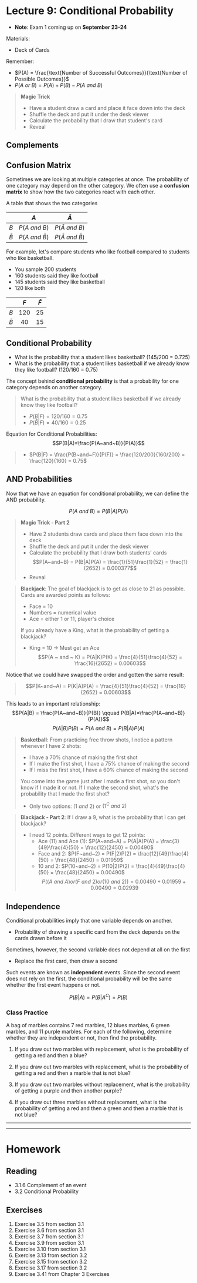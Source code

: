 # Lecture 9: Conditional Probability
* __Note__: Exam 1 coming up on __September 23-24__

Materials:
* Deck of Cards

Remember:
* $P(A) = \frac{\text{Number of Successful Outcomes}}{\text{Number of Possible Outcomes}}$
* $P(A~or~B) = P(A) + P(B) - P(A~and~B)$

> __Magic Trick__
> * Have a student draw a card and place it face down into the deck
> * Shuffle the deck and put it under the desk viewer
> * Calculate the probability that I draw that student's card
> * Reveal

## Complements


## Confusion Matrix
Sometimes we are looking at multiple categories at once. The probability of one category may depend on the other category. We often use a __confusion matrix__ to show how the two categories react with each other.

A table that shows the two categories

|           | $A$                | $\bar{A}$                |
| :-------: | :----------------: | :----------------------: | 
| $B$       | $P(A~and~B)$       | $P(\bar{A}~and~B)$       |
| $\bar{B}$ | $P(A~and~\bar{B})$ | $P(\bar{A}~and~\bar{B})$ |

For example, let's compare students who like football compared to students who like basketball.
* You sample 200 students
* 160 students said they like football
* 145 students said they like basketball
* 120 like both

|           | $F$   | $\bar{F}$ |
| :-------: | :---: | :-------: | 
| $B$       | 120   | 25        |
| $\bar{B}$ | 40    | 15        |

## Conditional Probability
* What is the probability that a student likes basketball? (145/200 = 0.725)
* What is the probability that a student likes basketball if we already know they like football? (120/160 = 0.75)

The concept behind __conditional probability__ is that a probability for one category depends on another category.
> What is the probability that a student likes basketball if we already know they like football?
> * $P(B|F) = 120/160 = 0.75$
> * $P(\bar{B}|F) = 40/160 = 0.25$

Equation for Conditional Probabilities:
$$P(B|A)=\frac{P(A~and~B)}{P(A)}$$
> * $P(B|F) = \frac{P(B~and~F)}{P(F)} = \frac{120/200}{160/200} = \frac{120}{160} = 0.75$

## AND Probabilities
Now that we have an equation for conditional probability, we can define the AND probability.

$$P(A~and~B) = P(B|A)P(A)$$

> __Magic Trick - Part 2__
> * Have 2 students draw cards and place them face down into the deck
> * Shuffle the deck and put it under the desk viewer
> * Calculate the probability that I draw both students' cards
> $$P(A~and~B) = P(B|A)P(A) = \frac{1}{51}\frac{1}{52} = \frac{1}{2652} = 0.000377$$
> * Reveal

> __Blackjack__: The goal of blackjack is to get as close to 21 as possible. Cards are awarded points as follows:
> * Face = 10
> * Numbers = numerical value
> * Ace = either 1 or 11, player's choice
> 
> If you already have a King, what is the probability of getting a blackjack?
>  * King = 10 -> Must get an Ace
> $$P(A ~ and ~ K) = P(A|K)P(K) = \frac{4}{51}\frac{4}{52} = \frac{16}{2652} = 0.00603$$

Notice that we could have swapped the order and gotten the same result:

> $$P(K~and~A) = P(K|A)P(A) = \frac{4}{51}\frac{4}{52} = \frac{16}{2652} = 0.00603$$

This leads to an important relationship:
$$P(A|B) = \frac{P(A~and~B)}{P(B)} \qquad P(B|A)=\frac{P(A~and~B)}{P(A)}$$
$$P(A|B)P(B) = P(A~and~B) = P(B|A)P(A)$$

> __Basketball__: From practicing free throw shots, I notice a pattern whenever I have 2 shots:
> * I have a 70% chance of making the first shot
> * If I make the first shot, I have a 75% chance of making the second
> * If I miss the first shot, I have a 60% chance of making the second
> 
> You come into the game just after I made a first shot, so you don't know if I made it or not. If I make the second shot, what's the probability that I made the first shot?
> 
> * Only two options: $(1~and~2)$ or $(1^C~and~2)$

> __Blackjack - Part 2__: If I draw a 9, what is the probability that I can get blackjack?
> * I need 12 points. Different ways to get 12 points:
>    * Ace (11) and Ace (1): $P(A~and~A) = P(A|A)P(A) = \frac{3}{49}\frac{4}{50} = \frac{12}{2450} = 0.00490$
>    * Face and 2: $P(F~and~2) = P(F|2)P(2) = \frac{12}{49}\frac{4}{50} = \frac{48}{2450} = 0.01959$
>    * 10 and 2: $P(10~and~2) = P(10|2)P(2) = \frac{4}{49}\frac{4}{50} = \frac{48}{2450} = 0.00490$
> $$P((A~and~A) or (F~and~2) or (10~and~2)) = 0.00490+0.01959+0.00490 = 0.02939$$

## Independence
Conditional probabilities imply that one variable depends on another.
* Probability of drawing a specific card from the deck depends on the cards drawn before it

Sometimes, however, the second variable does not depend at all on the first
* Replace the first card, then draw a second

Such events are known as __independent__ events. Since the second event does not rely on the first, the conditional probability will be the same whether the first event happens or not.

$$P(B|A) = P(B|A^C) = P(B)$$

### Class Practice
A bag of marbles contains 7 red marbles, 12 blues marbles, 6 green marbles, and 11 purple marbles. For each of the following, determine whether they are independent or not, then find the probability.
1. If you draw out two marbles with replacement, what is the probability of getting a red and then a blue?

2. If you draw out two marbles with replacement, what is the probability of getting a red and then a marble that is not blue?

3. If you draw out two marbles without replacement, what is the probability of getting a purple and then another purple?

4. If you draw out three marbles without replacement, what is the probability of getting a red and then a green and then a marble that is not blue?

-----
-----
# Homework
## Reading
* 3.1.6 Complement of an event
* 3.2 Conditional Probability

## Exercises
1. Exercise 3.5 from section 3.1
2. Exercise 3.6 from section 3.1
3. Exercise 3.7 from section 3.1
4. Exercise 3.9 from section 3.1
5. Exercise 3.10 from section 3.1
6. Exercise 3.13 from section 3.2
7. Exercise 3.15 from section 3.2
8. Exercise 3.17 from section 3.2
9. Exercise 3.41 from Chapter 3 Exercises